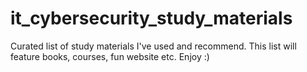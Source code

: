 # it_cybersecurity_study_materials
Curated list of study materials I've used and recommend. This list will feature books, courses, fun website etc. Enjoy :)
